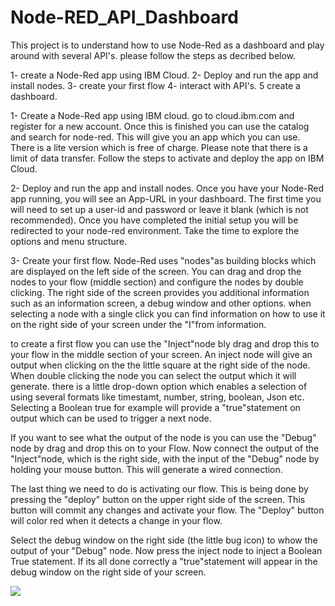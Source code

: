 # Node-RED_API_Dashboard

This project is to understand how to use Node-Red as a dashboard and play around with several API's.
please follow the steps as decribed below.

1- create a Node-Red app using IBM Cloud.
2- Deploy and run  the app and install nodes.
3- create your first flow
4- interact with API's.
5 create a dashboard.

1- Create a Node-Red app using IBM cloud.
go to cloud.ibm.com and register for a new account. Once this is finished you can use the catalog and search for node-red. This will give you an app which you can use. There is a lite version which is free of charge. Please note that there is a limit of data transfer. Follow the steps to activate and deploy the app on IBM Cloud.

2- Deploy and run  the app and install nodes.
Once you have your Node-Red app running, you will see an App-URL in your dashboard. The first time you will need to set up a user-id and password or leave it blank (which is not recommended). Once you have completed the initial setup you will be redirected to your node-red environment. Take the time to explore the options and menu structure.

3- Create your first flow.
Node-Red uses "nodes"as building blocks which are displayed on the left side of the screen. You can drag and drop the nodes to your flow (middle section) and configure the nodes by double clicking. The right side of the screen provides you additional information such as an information screen, a debug window and other options. when selecting a node with a single click you can find information on how to use it on the right side of your screen under the "I"from information.

to create a first flow you can use the "Inject"node bly drag and drop this to your flow in the middle section of your screen. An inject node will give an output when clicking on the the little square at the right side of the node. When double clicking the node you can select the output which it will generate. there is a little drop-down option which enables a selection of using several formats like timestamt, number, string, boolean, Json etc. Selecting a Boolean true for example will provide a "true"statement on output which can be used to trigger a next node. 

If you want to see what the output of the node is you can use the "Debug" node by drag and drop this on to your Flow. Now connect the output of the "Inject"node, which is the right side, with the input of the "Debug" node by holding your mouse button. This will generate a wired connection. 

The last thing we need to do is activating our flow. This is being done by pressing the "deploy" button on the upper right side of the screen. This button will commit any changes and activate your flow. The "Deploy" button will color red when it detects a change in your flow.

Select the debug window on the right side (the little bug icon) to whow the output of your "Debug" node. Now press the inject node to inject a Boolean True statement. If its all done correctly a "true"statement will appear in the debug window on the right side of your screen.

![](images/1.jpg)

